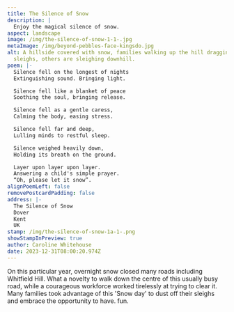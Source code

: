 ```yaml
---
title: The Silence of Snow
description: |
  Enjoy the magical silence of snow.
aspect: landscape
image: /img/the-silence-of-snow-1-1-.jpg
metaImage: /img/beyond-pebbles-face-kingsdo.jpg
alt: A hillside covered with snow, families walking up the hill dragging
  sleighs, others are sleighing downhill.
poem: |-
  Silence fell on the longest of nights
  Extinguishing sound. Bringing light.

  Silence fell like a blanket of peace 
  Soothing the soul, bringing release.

  Silence fell as a gentle caress,
  Calming the body, easing stress.

  Silence fell far and deep,
  Lulling minds to restful sleep.

  Silence weighed heavily down,
  Holding its breath on the ground.

  Layer upon layer upon layer.
  Answering a child's simple prayer.
  “Oh, please let it snow”.
alignPoemLeft: false
removePostcardPadding: false
address: |-
  The Silence of Snow
  Dover
  Kent 
  UK
stamp: /img/the-silence-of-snow-1a-1-.png
showStampInPreview: true
author: Caroline Whitehouse
date: 2023-12-31T08:00:20.974Z
---
```

On this particular year, overnight snow closed many roads including Whitfield Hill. What a novelty to walk down the centre of this usually busy road, while a courageous workforce worked tirelessly at trying to clear it. Many families took advantage of this 'Snow day' to dust off their sleighs and embrace the opportunity to have. fun.